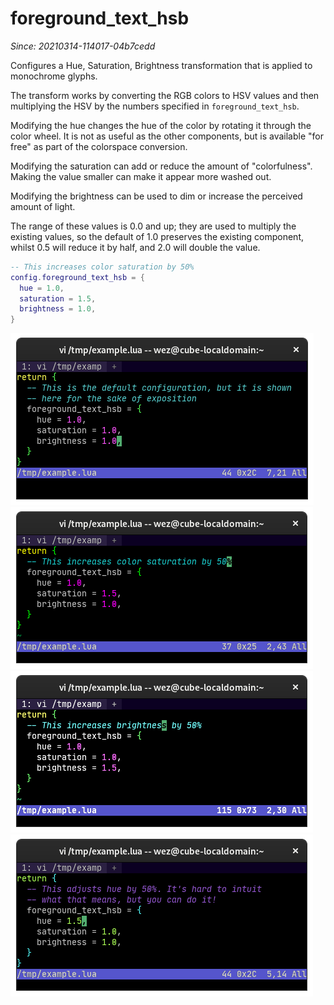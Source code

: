 # foreground_text_hsb

*Since: 20210314-114017-04b7cedd*

Configures a Hue, Saturation, Brightness transformation that is applied to
monochrome glyphs.

The transform works by converting the RGB colors to HSV values and
then multiplying the HSV by the numbers specified in `foreground_text_hsb`.

Modifying the hue changes the hue of the color by rotating it through the color
wheel. It is not as useful as the other components, but is available "for free"
as part of the colorspace conversion.

Modifying the saturation can add or reduce the amount of "colorfulness". Making
the value smaller can make it appear more washed out.

Modifying the brightness can be used to dim or increase the perceived amount of
light.

The range of these values is 0.0 and up; they are used to multiply the existing
values, so the default of 1.0 preserves the existing component, whilst 0.5 will
reduce it by half, and 2.0 will double the value.

```lua
-- This increases color saturation by 50%
config.foreground_text_hsb = {
  hue = 1.0,
  saturation = 1.5,
  brightness = 1.0,
}
```

![demonstrating the appearance of the default value](../../../screenshots/foreground-text-hsb-1-1-1.png)
![demonstrating setting saturating to 1.5](../../../screenshots/foreground-text-hsb-1-1.5-1.png)
![demonstrating setting brightness to 1.5](../../../screenshots/foreground-text-hsb-1-1-1.5.png)
![demonstrating setting hue to 1.5](../../../screenshots/foreground-text-hsb-1.5-1-1.png)
